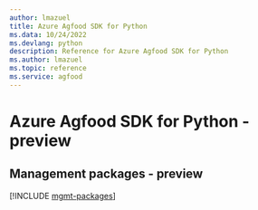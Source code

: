 ```yaml
---
author: lmazuel
title: Azure Agfood SDK for Python
ms.data: 10/24/2022
ms.devlang: python
description: Reference for Azure Agfood SDK for Python
ms.author: lmazuel
ms.topic: reference
ms.service: agfood
---
```

# Azure Agfood SDK for Python - preview

## Management packages - preview
[!INCLUDE [mgmt-packages](agfood-mgmt-index.md)]